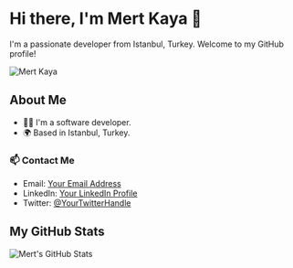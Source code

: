 # Hi there, I'm Mert Kaya 👋

I'm a passionate developer from Istanbul, Turkey. Welcome to my GitHub profile! 

![Mert Kaya](https://avatars.githubusercontent.com/u/98711447?s=400&u=69fa9771be5b0ae7d1d4d28f73c97045813268ac&v=4)

## About Me

- 👨‍💻 I'm a software developer.
- 🌍 Based in Istanbul, Turkey.

### 📫 Contact Me

- Email: [Your Email Address](mailto:youremail@example.com)
- LinkedIn: [Your LinkedIn Profile](https://www.linkedin.com/in/yourusername/)
- Twitter: [@YourTwitterHandle](https://twitter.com/yourusername)

<!-- If you have a portfolio, you can add it here -->
<!-- ## 🌐 [Portfolio](https://www.your-portfolio.com/) -->

## My GitHub Stats

![Mert's GitHub Stats](https://github-readme-stats.vercel.app/api?username=Corazon714&show_icons=true&hide_border=true)
